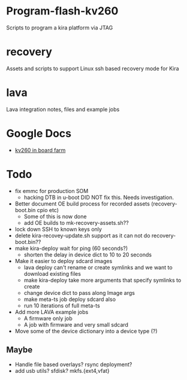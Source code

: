 # Program-flash-kv260
Scripts to program a kira platform via JTAG
# recovery
Assets and scripts to support Linux ssh based recovery mode for Kira
# lava
Lava integration notes, files and example jobs
# Google Docs
* [kv260 in board farm](https://docs.google.com/document/d/1WPiJrFQj5dPloldIa9zXi8KFF91dGdsFzdTM3DwKrDU/edit?usp=sharing)
# Todo
* fix emmc for production SOM
  * hacking DTB in u-boot DID NOT fix this.  Needs investigation.
* Better document OE build process for recorded assets (recovery-boot.bin cpio etc)
  * Some of this is now done
  * add OE builds to mk-recovery-assets.sh??
* lock down SSH to known keys only
* delete kira-recovey-update.sh support as it can not do recovery-boot.bin??
* make kira-deploy wait for ping (60 seconds?)
  * shorten the delay in device dict to 10 to 20 seconds
* Make it easier to deploy sdcard images
  * lava deploy can't rename or create symlinks and we want to download existing files
  * make kira-deploy take more arguments that specify symlinks to create
  * change device dict to pass along Image args
  * make meta-ts job deploy sdcard also
  * run 10 iterations of full meta-ts
* Add more LAVA example jobs
  * A firmware only job
  * A job with firmware and very small sdcard
* Move some of the device dictionary into a device type (?)
## Maybe
* Handle file based overlays?  rsync deployment?
* add usb utils? sfdisk? mkfs.{ext4,vfat}
